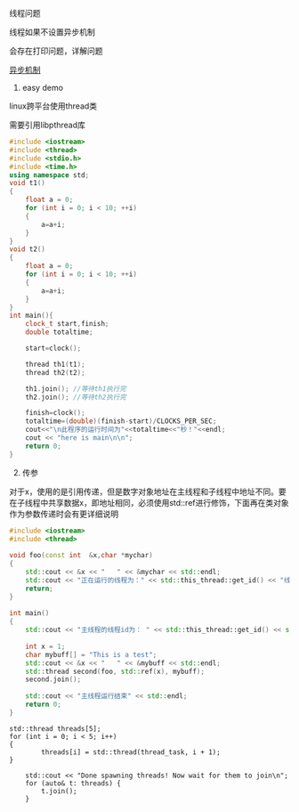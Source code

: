 线程问题

线程如果不设置异步机制

会存在打印问题，详解问题

[异步机制](https://blog.csdn.net/coolwriter/article/details/79883253?utm_medium=distribute.pc_relevant.none-task-blog-2~default~baidujs_baidulandingword~default-0.no_search_link&spm=1001.2101.3001.4242)

1. easy demo

linux跨平台使用thread类

需要引用libpthread库

```c++
#include <iostream>
#include <thread>
#include <stdio.h>
#include <time.h>
using namespace std;
void t1()
{
    float a = 0;
    for (int i = 0; i < 10; ++i)
    {
        a=a+i;
    }
}
void t2()
{
    float a = 0;
    for (int i = 0; i < 10; ++i)
    {
        a=a+i;
    }
}
int main(){
    clock_t start,finish;
    double totaltime;

    start=clock();

    thread th1(t1);
    thread th2(t2);

    th1.join(); //等待th1执行完
    th2.join(); //等待th2执行完

    finish=clock();
    totaltime=(double)(finish-start)/CLOCKS_PER_SEC;
    cout<<"\n此程序的运行时间为"<<totaltime<<"秒！"<<endl;
    cout << "here is main\n\n";
    return 0;
}
```

2. 传参

对于x，使用的是引用传递，但是数字对象地址在主线程和子线程中地址不同。要在子线程中共享数据x，即地址相同，必须使用std::ref进行修饰，下面再在类对象作为参数传递时会有更详细说明

```c++
#include <iostream>
#include <thread>
 
void foo(const int  &x,char *mychar)
{
	std::cout << &x << "   " << &mychar << std::endl;
	std::cout << "正在运行的线程为：" << std::this_thread::get_id() << "线程的参数为： " << x <<"  "<<mychar<< std::endl;
	return;
}
 
int main()
{
	std::cout << "主线程的线程id为： " << std::this_thread::get_id() << std::endl;
	
	int x = 1;
	char mybuff[] = "This is a test";
	std::cout << &x << "   " << &mybuff << std::endl;
	std::thread second(foo, std::ref(x), mybuff);
	second.join();
 
	std::cout << "主线程运行结束" << std::endl;
	return 0;
}
```

```
std::thread threads[5];
for (int i = 0; i < 5; i++) 
{
        threads[i] = std::thread(thread_task, i + 1);
}

    std::cout << "Done spawning threads! Now wait for them to join\n";
    for (auto& t: threads) {
        t.join();
    }
```

